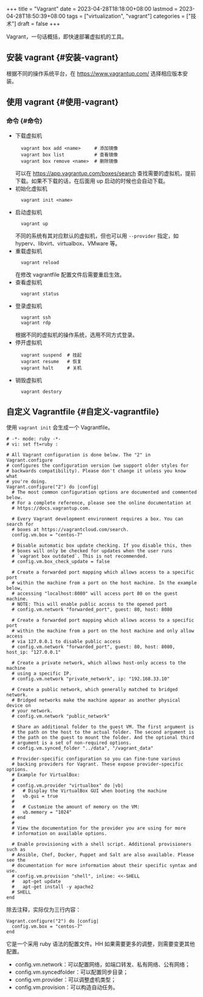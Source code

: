 +++
title = "Vagrant"
date = 2023-04-28T18:18:00+08:00
lastmod = 2023-04-28T18:50:39+08:00
tags = ["virtualization", "vagrant"]
categories = ["技术"]
draft = false
+++

Vagrant，一句话概括，即快速部署虚拟机的工具。 <br/>

<!--more-->


## 安装 vagrant {#安装-vagrant}

根据不同的操作系统平台，在 <https://www.vagrantup.com/> 选择相应版本安装。 <br/>


## 使用 vagrant {#使用-vagrant}


### 命令 {#命令}

-   下载虚拟机 <br/>
    ```shell
      vagrant box add <name>     # 添加镜像
      vagrant box list           # 查看镜像
      vagrant box remove <name>  # 删除镜像
    ```
    可以在 <https://app.vagrantup.com/boxes/search> 查找需要的虚拟机，提前下载。如果不下载的话，在后面用 up 启动的时候也会自动下载。 <br/>
-   初始化虚拟机 <br/>
    ```shell
      vagrant init <name>
    ```
-   启动虚拟机 <br/>
    ```shell
      vagrant up
    ```
    不同的系统有其对应默认的虚拟机，但也可以用 `--provider` 指定，如 hyperv、libvirt、virtualbox、VMware 等。 <br/>
-   重载虚拟机 <br/>
    ```shell
      vagrant reload
    ```
    在修改 vagrantfile 配置文件后需要重启生效。 <br/>
-   查看虚拟机 <br/>
    ```shell
      vagrant status
    ```
-   登录虚拟机 <br/>
    ```shell
      vagrant ssh
      vagrant rdp
    ```
    根据不同的虚拟机的操作系统，选用不同方式登录。 <br/>
-   停开虚拟机 <br/>
    ```shell
      vagrant suspend  # 挂起
      vagrant resume   # 恢复
      vagrant halt     # 关机
    ```
-   销毁虚拟机 <br/>
    ```shell
      vagrant destory
    ```


## 自定义 Vagrantfile {#自定义-vagrantfile}

使用 `vagrant init` 会生成一个 Vagrantfile。 <br/>

```text
# -*- mode: ruby -*-
# vi: set ft=ruby :

# All Vagrant configuration is done below. The "2" in Vagrant.configure
# configures the configuration version (we support older styles for
# backwards compatibility). Please don't change it unless you know what
# you're doing.
Vagrant.configure("2") do |config|
  # The most common configuration options are documented and commented below.
  # For a complete reference, please see the online documentation at
  # https://docs.vagrantup.com.

  # Every Vagrant development environment requires a box. You can search for
  # boxes at https://vagrantcloud.com/search.
  config.vm.box = "centos-7"

  # Disable automatic box update checking. If you disable this, then
  # boxes will only be checked for updates when the user runs
  # `vagrant box outdated`. This is not recommended.
  # config.vm.box_check_update = false

  # Create a forwarded port mapping which allows access to a specific port
  # within the machine from a port on the host machine. In the example below,
  # accessing "localhost:8080" will access port 80 on the guest machine.
  # NOTE: This will enable public access to the opened port
  # config.vm.network "forwarded_port", guest: 80, host: 8080

  # Create a forwarded port mapping which allows access to a specific port
  # within the machine from a port on the host machine and only allow access
  # via 127.0.0.1 to disable public access
  # config.vm.network "forwarded_port", guest: 80, host: 8080, host_ip: "127.0.0.1"

  # Create a private network, which allows host-only access to the machine
  # using a specific IP.
  # config.vm.network "private_network", ip: "192.168.33.10"

  # Create a public network, which generally matched to bridged network.
  # Bridged networks make the machine appear as another physical device on
  # your network.
  # config.vm.network "public_network"

  # Share an additional folder to the guest VM. The first argument is
  # the path on the host to the actual folder. The second argument is
  # the path on the guest to mount the folder. And the optional third
  # argument is a set of non-required options.
  # config.vm.synced_folder "../data", "/vagrant_data"

  # Provider-specific configuration so you can fine-tune various
  # backing providers for Vagrant. These expose provider-specific options.
  # Example for VirtualBox:
  #
  # config.vm.provider "virtualbox" do |vb|
  #   # Display the VirtualBox GUI when booting the machine
  #   vb.gui = true
  #
  #   # Customize the amount of memory on the VM:
  #   vb.memory = "1024"
  # end
  #
  # View the documentation for the provider you are using for more
  # information on available options.

  # Enable provisioning with a shell script. Additional provisioners such as
  # Ansible, Chef, Docker, Puppet and Salt are also available. Please see the
  # documentation for more information about their specific syntax and use.
  # config.vm.provision "shell", inline: <<-SHELL
  #   apt-get update
  #   apt-get install -y apache2
  # SHELL
end
```

除去注释，实际仅为三行内容： <br/>

```text
Vagrant.configure("2") do |config|
  config.vm.box = "centos-7"
end
```

它是一个采用 ruby 语法的配置文件。HH 如果需要更多的调整，则需要变更其他配置。 <br/>

-   config.vm.network：可以配置网络，如端口转发、私有网络、公有网络； <br/>
-   config.vm.syncedfolder：可以配置同步目录； <br/>
-   config.vm.provider：可以调整虚机类型； <br/>
-   config.vm.provision：可以构造自动任务。 <br/>

